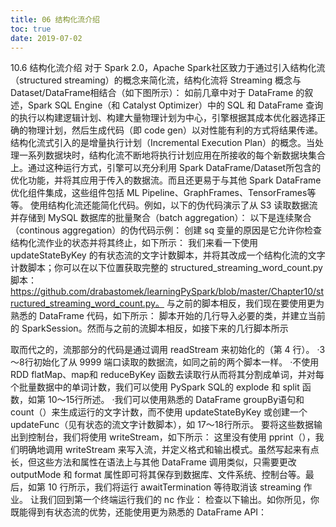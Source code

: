 ```yaml
---
title: 06 结构化流介绍
toc: true
date: 2019-07-02
---
```


10.6 结构化流介绍
对于 Spark 2.0，Apache Spark社区致力于通过引入结构化流（structured streaming）的概念来简化流，结构化流将 Streaming 概念与 Dataset/DataFrame相结合（如下图所示）：
如前几章中对于 DataFrame 的叙述，Spark SQL Engine（和 Catalyst Optimizer）中的 SQL 和 DataFrame 查询的执行以构建逻辑计划、构建大量物理计划为中心，引擎根据其成本优化器选择正确的物理计划，然后生成代码（即 code gen）以对性能有利的方式将结果传递。结构化流式引入的是增量执行计划（Incremental Execution Plan）的概念。当处理一系列数据块时，结构化流不断地将执行计划应用在所接收的每个新数据块集合上。通过这种运行方式，引擎可以充分利用 Spark DataFrame/Dataset所包含的优化功能，并将其应用于传入的数据流。而且还更易于与其他 Spark DataFrame优化组件集成，这些组件包括 ML Pipeline、GraphFrames、TensorFrames等等。
使用结构化流还能简化代码。例如，以下的伪代码演示了从 S3 读取数据流并存储到 MySQL 数据库的批量聚合（batch aggregation）：
以下是连续聚合（continous aggregation）的伪代码示例：
创建 sq 变量的原因是它允许你检查结构化流作业的状态并将其终止，如下所示：
我们来看一下使用 updateStateByKey 的有状态流的文字计数脚本，并将其改成一个结构化流的文字计数脚本；你可以在以下位置获取完整的 structured_streaming_word_count.py脚本：https://github.com/drabastomek/learningPySpark/blob/master/Chapter10/structured_streaming_word_count.py。
与之前的脚本相反，我们现在要使用更为熟悉的 DataFrame 代码，如下所示：
脚本开始的几行导入必要的类，并建立当前的 SparkSession。然而与之前的流脚本相反，如接下来的几行脚本所示



取而代之的，流那部分的代码是通过调用 readStream 来初始化的（第 4 行）。
·3～8行初始化了从 9999 端口读取的数据流，如同之前的两个脚本一样。
·不使用 RDD flatMap、map和 reduceByKey 函数去读取行从而将其分割成单词，并对每个批量数据中的单词计数，我们可以使用 PySpark SQL的 explode 和 split 函数，如第 10～15行所述。
·我们可以使用熟悉的 DataFrame groupBy语句和 count（）来生成运行的文字计数，而不使用 updateStateByKey 或创建一个 updateFunc（见有状态的流文字计数脚本），如 17～18行所示。
要将这些数据输出到控制台，我们将使用 writeStream，如下所示：
这里没有使用 pprint（），我们明确地调用 writeStream 来写入流，并定义格式和输出模式。虽然写起来有点长，但这些方法和属性在语法上与其他 DataFrame 调用类似，只需要更改 outputMode 和 format 属性即可将其保存到数据库、文件系统、控制台等。最后，如第 10 行所示，我们将运行 awaitTermination 等待取消该 streaming 作业。
让我们回到第一个终端运行我们的 nc 作业：
检查以下输出。如你所见，你既能得到有状态流的优势，还能使用更为熟悉的 DataFrame API：
